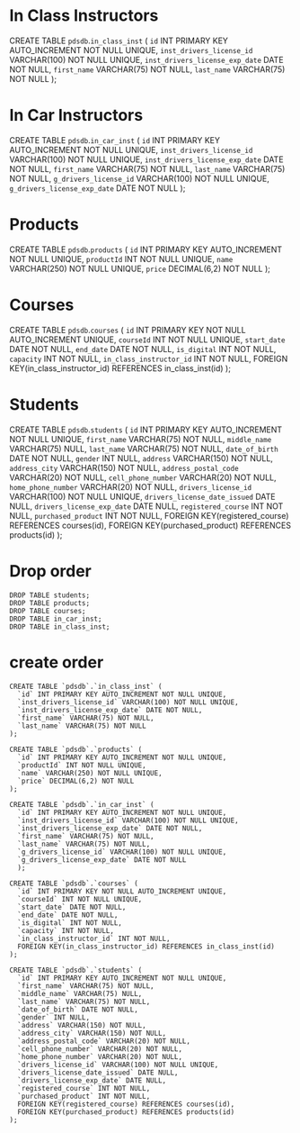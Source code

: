 # In Class Instructors

CREATE TABLE `pdsdb`.`in_class_inst` (
  `id` INT PRIMARY KEY AUTO_INCREMENT NOT NULL UNIQUE,
  `inst_drivers_license_id` VARCHAR(100) NOT NULL UNIQUE,
  `inst_drivers_license_exp_date` DATE NOT NULL,
  `first_name` VARCHAR(75) NOT NULL,
  `last_name` VARCHAR(75) NOT NULL
);


# In Car Instructors

CREATE TABLE `pdsdb`.`in_car_inst` (
  `id` INT PRIMARY KEY AUTO_INCREMENT NOT NULL UNIQUE,
  `inst_drivers_license_id` VARCHAR(100) NOT NULL UNIQUE,
  `inst_drivers_license_exp_date` DATE NOT NULL,
  `first_name` VARCHAR(75) NOT NULL,
  `last_name` VARCHAR(75) NOT NULL,
  `g_drivers_license_id` VARCHAR(100) NOT NULL UNIQUE,
  `g_drivers_license_exp_date` DATE NOT NULL
  );

# Products

CREATE TABLE `pdsdb`.`products` (
  `id` INT PRIMARY KEY AUTO_INCREMENT NOT NULL UNIQUE,
  `productId` INT NOT NULL UNIQUE,
  `name` VARCHAR(250) NOT NULL UNIQUE,
  `price` DECIMAL(6,2) NOT NULL
);

# Courses

CREATE TABLE `pdsdb`.`courses` (
  `id` INT PRIMARY KEY NOT NULL AUTO_INCREMENT UNIQUE,
  `courseId` INT NOT NULL UNIQUE,
  `start_date` DATE NOT NULL,
  `end_date` DATE NOT NULL,
  `is_digital` INT NOT NULL,
  `capacity` INT NOT NULL,
  `in_class_instructor_id` INT NOT NULL,
  FOREIGN KEY(in_class_instructor_id) REFERENCES in_class_inst(id)
);


# Students

CREATE TABLE `pdsdb`.`students` (
  `id` INT PRIMARY KEY AUTO_INCREMENT NOT NULL UNIQUE,
  `first_name` VARCHAR(75) NOT NULL,
  `middle_name` VARCHAR(75) NULL,
  `last_name` VARCHAR(75) NOT NULL,
  `date_of_birth` DATE NOT NULL,
  `gender` INT NULL,
  `address` VARCHAR(150) NOT NULL,
  `address_city` VARCHAR(150) NOT NULL,
  `address_postal_code` VARCHAR(20) NOT NULL,
  `cell_phone_number` VARCHAR(20) NOT NULL,
  `home_phone_number` VARCHAR(20) NOT NULL,
  `drivers_license_id` VARCHAR(100) NOT NULL UNIQUE,
  `drivers_license_date_issued` DATE NULL,
  `drivers_license_exp_date` DATE NULL,
  `registered_course` INT NOT NULL,
  `purchased_product` INT NOT NULL,
  FOREIGN KEY(registered_course) REFERENCES courses(id),
  FOREIGN KEY(purchased_product) REFERENCES products(id)
);

# Drop order 

```
DROP TABLE students;
DROP TABLE products;
DROP TABLE courses;
DROP TABLE in_car_inst;
DROP TABLE in_class_inst;
```


# create order 

```
CREATE TABLE `pdsdb`.`in_class_inst` (
  `id` INT PRIMARY KEY AUTO_INCREMENT NOT NULL UNIQUE,
  `inst_drivers_license_id` VARCHAR(100) NOT NULL UNIQUE,
  `inst_drivers_license_exp_date` DATE NOT NULL,
  `first_name` VARCHAR(75) NOT NULL,
  `last_name` VARCHAR(75) NOT NULL
);

CREATE TABLE `pdsdb`.`products` (
  `id` INT PRIMARY KEY AUTO_INCREMENT NOT NULL UNIQUE,
  `productId` INT NOT NULL UNIQUE,
  `name` VARCHAR(250) NOT NULL UNIQUE,
  `price` DECIMAL(6,2) NOT NULL
);

CREATE TABLE `pdsdb`.`in_car_inst` (
  `id` INT PRIMARY KEY AUTO_INCREMENT NOT NULL UNIQUE,
  `inst_drivers_license_id` VARCHAR(100) NOT NULL UNIQUE,
  `inst_drivers_license_exp_date` DATE NOT NULL,
  `first_name` VARCHAR(75) NOT NULL,
  `last_name` VARCHAR(75) NOT NULL,
  `g_drivers_license_id` VARCHAR(100) NOT NULL UNIQUE,
  `g_drivers_license_exp_date` DATE NOT NULL
  );

CREATE TABLE `pdsdb`.`courses` (
  `id` INT PRIMARY KEY NOT NULL AUTO_INCREMENT UNIQUE,
  `courseId` INT NOT NULL UNIQUE,
  `start_date` DATE NOT NULL,
  `end_date` DATE NOT NULL,
  `is_digital` INT NOT NULL,
  `capacity` INT NOT NULL,
  `in_class_instructor_id` INT NOT NULL,
  FOREIGN KEY(in_class_instructor_id) REFERENCES in_class_inst(id)
);

CREATE TABLE `pdsdb`.`students` (
  `id` INT PRIMARY KEY AUTO_INCREMENT NOT NULL UNIQUE,
  `first_name` VARCHAR(75) NOT NULL,
  `middle_name` VARCHAR(75) NULL,
  `last_name` VARCHAR(75) NOT NULL,
  `date_of_birth` DATE NOT NULL,
  `gender` INT NULL,
  `address` VARCHAR(150) NOT NULL,
  `address_city` VARCHAR(150) NOT NULL,
  `address_postal_code` VARCHAR(20) NOT NULL,
  `cell_phone_number` VARCHAR(20) NOT NULL,
  `home_phone_number` VARCHAR(20) NOT NULL,
  `drivers_license_id` VARCHAR(100) NOT NULL UNIQUE,
  `drivers_license_date_issued` DATE NULL,
  `drivers_license_exp_date` DATE NULL,
  `registered_course` INT NOT NULL,
  `purchased_product` INT NOT NULL,
  FOREIGN KEY(registered_course) REFERENCES courses(id),
  FOREIGN KEY(purchased_product) REFERENCES products(id)
);



```
